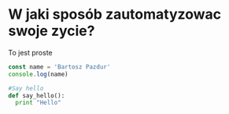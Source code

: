 # W jaki sposób zautomatyzowac swoje zycie?

To jest proste

```js
const name = 'Bartosz Pazdur'
console.log(name)
```

```python
#Say hello
def say_hello():
  print "Hello"
```